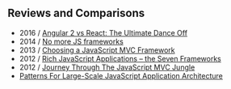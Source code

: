 ## Reviews and Comparisons

- 2016 / [Angular 2 vs React: The Ultimate Dance Off](https://medium.com/javascript-scene/angular-2-vs-react-the-ultimate-dance-off-60e7dfbc379c#.yir8oae35)
- 2014 / [No more JS frameworks](https://bitworking.org/news/2014/05/zero_framework_manifesto)
- 2013 / [Choosing a JavaScript MVC Framework](http://www.funnyant.com/choosing-javascript-mvc-framework/)
- 2012 / [Rich JavaScript Applications – the Seven Frameworks](http://blog.stevensanderson.com/2012/08/01/rich-javascript-applications-the-seven-frameworks-throne-of-js-2012/)
- 2012 / [Journey Through The JavaScript MVC Jungle](https://www.smashingmagazine.com/2012/07/journey-through-the-javascript-mvc-jungle/)
- [Patterns For Large-Scale JavaScript Application Architecture](https://addyosmani.com/largescalejavascript/)
